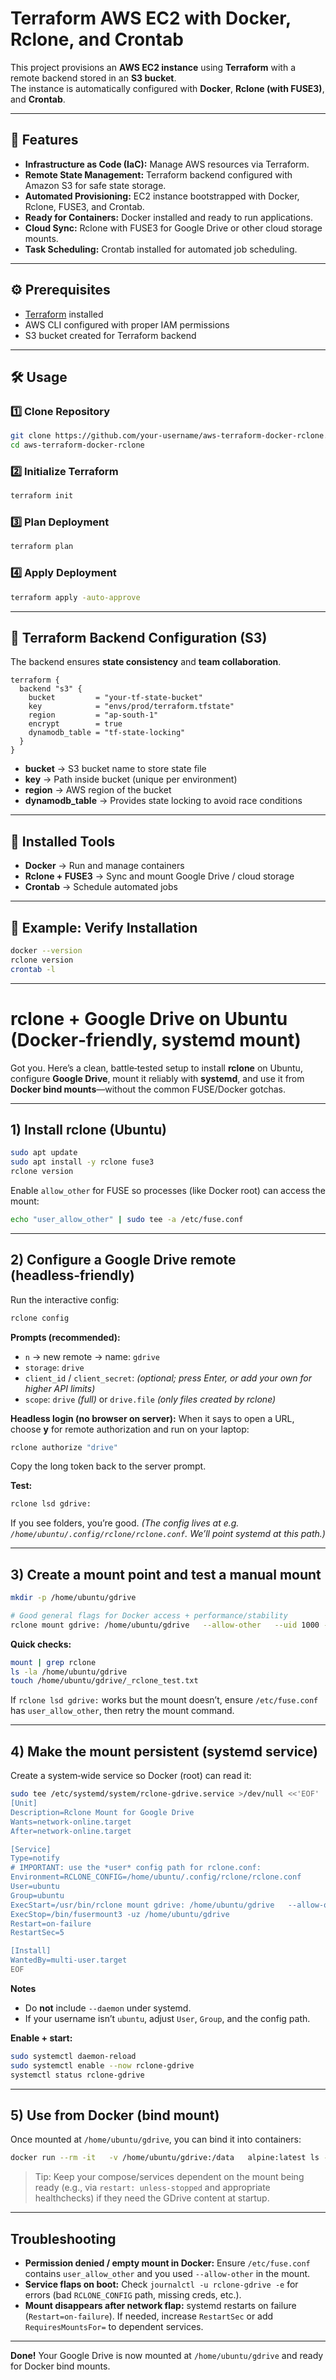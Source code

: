 
# Terraform AWS EC2 with Docker, Rclone, and Crontab

This project provisions an **AWS EC2 instance** using **Terraform** with a remote backend stored in an **S3 bucket**.  
The instance is automatically configured with **Docker**, **Rclone (with FUSE3)**, and **Crontab**.

---

## 🚀 Features

- **Infrastructure as Code (IaC):** Manage AWS resources via Terraform.
- **Remote State Management:** Terraform backend configured with Amazon S3 for safe state storage.
- **Automated Provisioning:** EC2 instance bootstrapped with Docker, Rclone, FUSE3, and Crontab.
- **Ready for Containers:** Docker installed and ready to run applications.
- **Cloud Sync:** Rclone with FUSE3 for Google Drive or other cloud storage mounts.
- **Task Scheduling:** Crontab installed for automated job scheduling.





---

## ⚙️ Prerequisites

- [Terraform](https://developer.hashicorp.com/terraform/downloads) installed
- AWS CLI configured with proper IAM permissions
- S3 bucket created for Terraform backend

---

## 🛠️ Usage

### 1️⃣ Clone Repository
```bash
git clone https://github.com/your-username/aws-terraform-docker-rclone.git
cd aws-terraform-docker-rclone
```

### 2️⃣ Initialize Terraform
```bash
terraform init
```

### 3️⃣ Plan Deployment
```bash
terraform plan
```

### 4️⃣ Apply Deployment
```bash
terraform apply -auto-approve
```

---

## 🔑 Terraform Backend Configuration (S3)

The backend ensures **state consistency** and **team collaboration**.

```hcl
terraform {
  backend "s3" {
    bucket         = "your-tf-state-bucket"
    key            = "envs/prod/terraform.tfstate"
    region         = "ap-south-1"
    encrypt        = true
    dynamodb_table = "tf-state-locking"
  }
}
```

- **bucket** → S3 bucket name to store state file  
- **key** → Path inside bucket (unique per environment)  
- **region** → AWS region of the bucket  
- **dynamodb_table** → Provides state locking to avoid race conditions  

---

## 🐳 Installed Tools

- **Docker** → Run and manage containers
- **Rclone + FUSE3** → Sync and mount Google Drive / cloud storage
- **Crontab** → Schedule automated jobs

---

## 📌 Example: Verify Installation

```bash
docker --version
rclone version
crontab -l
```

---



# rclone + Google Drive on Ubuntu (Docker‑friendly, systemd mount)

Got you. Here’s a clean, battle‑tested setup to install **rclone** on Ubuntu, configure **Google Drive**, mount it reliably with **systemd**, and use it from **Docker bind mounts**—without the common FUSE/Docker gotchas.

---

## 1) Install rclone (Ubuntu)

```bash
sudo apt update
sudo apt install -y rclone fuse3
rclone version
```

Enable `allow_other` for FUSE so processes (like Docker root) can access the mount:

```bash
echo "user_allow_other" | sudo tee -a /etc/fuse.conf
```

---

## 2) Configure a Google Drive remote (headless‑friendly)

Run the interactive config:

```bash
rclone config
```

**Prompts (recommended):**

- `n` → new remote → name: `gdrive`
- `storage`: `drive`
- `client_id` / `client_secret`: *(optional; press Enter, or add your own for higher API limits)*
- `scope`: `drive` *(full)* or `drive.file` *(only files created by rclone)*

**Headless login (no browser on server):** When it says to open a URL, choose **y** for remote authorization and run on your laptop:

```bash
rclone authorize "drive"
```

Copy the long token back to the server prompt.

**Test:**

```bash
rclone lsd gdrive:
```

If you see folders, you’re good. *(The config lives at e.g. `/home/ubuntu/.config/rclone/rclone.conf`. We’ll point systemd at this path.)*

---

## 3) Create a mount point and test a manual mount

```bash
mkdir -p /home/ubuntu/gdrive

# Good general flags for Docker access + performance/stability
rclone mount gdrive: /home/ubuntu/gdrive   --allow-other   --uid 1000 --gid 1000 --umask 002   --vfs-cache-mode full   --vfs-cache-max-size 2G   --buffer-size 64M   --dir-cache-time 1h   --poll-interval 1m   --daemon
```

**Quick checks:**

```bash
mount | grep rclone
ls -la /home/ubuntu/gdrive
touch /home/ubuntu/gdrive/_rclone_test.txt
```

If `rclone lsd gdrive:` works but the mount doesn’t, ensure `/etc/fuse.conf` has `user_allow_other`, then retry the mount command.

---

## 4) Make the mount persistent (systemd service)

Create a system‑wide service so Docker (root) can read it:

```bash
sudo tee /etc/systemd/system/rclone-gdrive.service >/dev/null <<'EOF'
[Unit]
Description=Rclone Mount for Google Drive
Wants=network-online.target
After=network-online.target

[Service]
Type=notify
# IMPORTANT: use the *user* config path for rclone.conf:
Environment=RCLONE_CONFIG=/home/ubuntu/.config/rclone/rclone.conf
User=ubuntu
Group=ubuntu
ExecStart=/usr/bin/rclone mount gdrive: /home/ubuntu/gdrive   --allow-other   --uid 1000 --gid 1000 --umask 002   --vfs-cache-mode full   --vfs-cache-max-size 2G   --buffer-size 64M   --dir-cache-time 1h   --poll-interval 1m
ExecStop=/bin/fusermount3 -uz /home/ubuntu/gdrive
Restart=on-failure
RestartSec=5

[Install]
WantedBy=multi-user.target
EOF
```

**Notes**

- Do **not** include `--daemon` under systemd.
- If your username isn’t `ubuntu`, adjust `User`, `Group`, and the config path.

**Enable + start:**

```bash
sudo systemctl daemon-reload
sudo systemctl enable --now rclone-gdrive
systemctl status rclone-gdrive
```

---

## 5) Use from Docker (bind mount)

Once mounted at `/home/ubuntu/gdrive`, you can bind it into containers:

```bash
docker run --rm -it   -v /home/ubuntu/gdrive:/data   alpine:latest ls -la /data
```

> Tip: Keep your compose/services dependent on the mount being ready (e.g., via `restart: unless-stopped` and appropriate healthchecks) if they need the GDrive content at startup.

---

## Troubleshooting

- **Permission denied / empty mount in Docker:** Ensure `/etc/fuse.conf` contains `user_allow_other` and you used `--allow-other` in the mount.
- **Service flaps on boot:** Check `journalctl -u rclone-gdrive -e` for errors (bad `RCLONE_CONFIG` path, missing creds, etc.).
- **Mount disappears after network flap:** systemd restarts on failure (`Restart=on-failure`). If needed, increase `RestartSec` or add `RequiresMountsFor=` to dependent services.

---

**Done!** Your Google Drive is now mounted at `/home/ubuntu/gdrive` and ready for Docker bind mounts.
